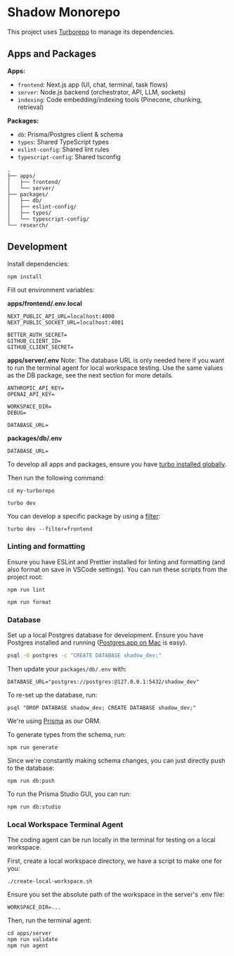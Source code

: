 # Shadow Monorepo

This project uses [Turborepo](https://turborepo.com/docs) to manage its dependencies.

## Apps and Packages

**Apps:**

- `frontend`: Next.js app (UI, chat, terminal, task flows)
- `server`: Node.js backend (orchestrator, API, LLM, sockets)
- `indexing`: Code embedding/indexing tools (Pinecone, chunking, retrieval)

**Packages:**

- `db`: Prisma/Postgres client & schema
- `types`: Shared TypeScript types
- `eslint-config`: Shared lint rules
- `typescript-config`: Shared tsconfig

```
.
├── apps/
│   ├── frontend/
│   └── server/
├── packages/
│   ├── db/
│   ├── eslint-config/
│   ├── types/
│   └── typescript-config/
└── research/
```

## Development

Install dependencies:

```
npm install
```

Fill out environment variables:

**apps/frontend/.env.local**

```
NEXT_PUBLIC_API_URL=localhost:4000
NEXT_PUBLIC_SOCKET_URL=localhost:4001

BETTER_AUTH_SECRET=
GITHUB_CLIENT_ID=
GITHUB_CLIENT_SECRET=
```

**apps/server/.env**
Note: The database URL is only needed here if you want to run the terminal agent for local workspace testing. Use the same values as the DB package, see the next section for more details.

```
ANTHROPIC_API_KEY=
OPENAI_API_KEY=

WORKSPACE_DIR=
DEBUG=

DATABASE_URL=
```

**packages/db/.env**

```
DATABASE_URL=
```

To develop all apps and packages, ensure you have [turbo installed globally](<(https://turborepo.com/docs/getting-started/installation#global-installation)>).

Then run the following command:

```
cd my-turborepo

turbo dev
```

You can develop a specific package by using a [filter](https://turborepo.com/docs/crafting-your-repository/running-tasks#using-filters):

```
turbo dev --filter=frontend
```

### Linting and formatting

Ensure you have ESLint and Prettier installed for linting and formatting (and also format on save in VSCode settings). You can run these scripts from the project root:

```
npm run lint

npm run format
```

### Database

Set up a local Postgres database for development. Ensure you have Postgres installed and running ([Postgres.app on Mac](https://postgresapp.com/) is easy).

```bash
psql -U postgres -c "CREATE DATABASE shadow_dev;"
```

Then update your `packages/db/.env` with:

```
DATABASE_URL="postgres://postgres:@127.0.0.1:5432/shadow_dev"
```

To re-set up the database, run:

```
psql "DROP DATABASE shadow_dev; CREATE DATABASE shadow_dev;"
```

We're using [Prisma](https://www.prisma.io/) as our ORM.

To generate types from the schema, run:

```
npm run generate
```

Since we're constantly making schema changes, you can just directly push to the database:

```
npm run db:push
```

To run the Prisma Studio GUI, you can run:

```
npm run db:studio
```

### Local Workspace Terminal Agent

The coding agent can be run locally in the terminal for testing on a local workspace.

First, create a local workspace directory, we have a script to make one for you:

```
./create-local-workspace.sh
```

Ensure you set the absolute path of the workspace in the server's .env file:

```
WORKSPACE_DIR=...
```

Then, run the terminal agent:

```
cd apps/server
npm run validate
npm run agent
```
